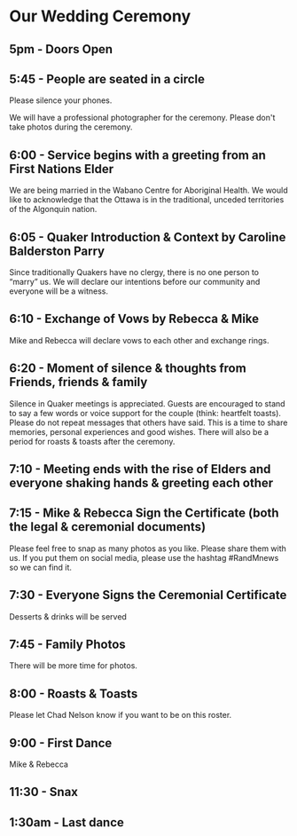 # Our Wedding Ceremony

## 5pm - Doors Open

## 5:45 - People are seated in a circle 
Please silence your phones. 

We will have a professional photographer for the ceremony. Please don't take photos during the ceremony.

## 6:00 - Service begins with a greeting from an First Nations Elder

We are being married in the Wabano Centre for Aboriginal Health. We would like to acknowledge that the Ottawa is in the traditional, unceded territories of the Algonquin nation.

## 6:05 - Quaker Introduction & Context by Caroline Balderston Parry

Since traditionally Quakers have no clergy, there is no one person to  “marry” us. We will declare our intentions before our community and everyone will be a witness.

## 6:10 - Exchange of Vows by Rebecca & Mike

Mike and Rebecca will declare vows to each other and exchange rings.

## 6:20 - Moment of silence & thoughts from Friends, friends & family

Silence in Quaker meetings is appreciated. Guests are encouraged to stand to say a few words or voice support for the couple (think: heartfelt toasts). Please do not repeat messages that others have said. This is a time to share memories, personal experiences and good wishes. There will also be a period for roasts & toasts after the ceremony.

## 7:10 - Meeting ends with the rise of Elders and everyone shaking hands & greeting each other

## 7:15 - Mike & Rebecca Sign the Certificate (both the legal & ceremonial documents)

Please feel free to snap as many photos as you like. Please share them with us. If you put them on social media, please use the hashtag #RandMnews so we can find it. 

## 7:30 - Everyone Signs the Ceremonial Certificate 

Desserts & drinks will be served

## 7:45 - Family Photos

There will be more time for photos. 

## 8:00 - Roasts & Toasts

Please let Chad Nelson know if you want to be on this roster.

## 9:00 - First Dance

Mike & Rebecca

## 11:30 - Snax

## 1:30am - Last dance
